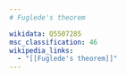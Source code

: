 ```yaml
---
# Fuglede's theorem

wikidata: Q5507285
msc_classification: 46
wikipedia_links:
  - "[[Fuglede's theorem]]"
---
```

